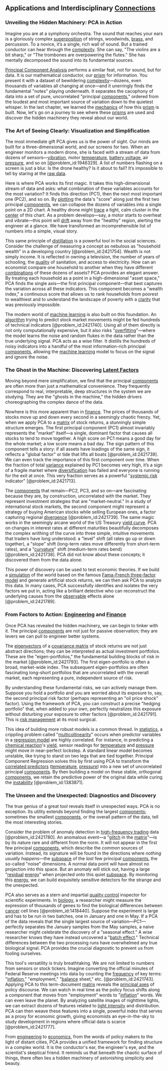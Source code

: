 ## Applications and Interdisciplinary [Connections](@article_id:193345)

### Unveiling the Hidden Machinery: PCA in Action

Imagine you are at a symphony orchestra. The sound that reaches your ears is a gloriously complex [superposition](@article_id:145421) of strings, woodwinds, [brass](@article_id:141047), and percussion. To a novice, it’s a single, rich wall of sound. But a trained conductor can hear through the [complexity](@article_id:265609). She can say, "The violins are a bit sharp," or "The trombones are overpowering the flutes." She has mentally decomposed the sound into its fundamental sources.

[Principal Component Analysis](@article_id:144901) performs a similar feat, not for sound, but for data. It is our mathematical conductor, our [prism](@article_id:167956) for information. You present it with a dataset of bewildering [complexity](@article_id:265609)—dozens, even thousands of variables all changing at once—and it unerringly finds the fundamental "notes" playing underneath. It separates the cacophony of data into a set of pure, uncorrelated "principal [components](@article_id:152417)," ordered from the loudest and most important source of variation down to the quietest whisper. In the last chapter, we learned the [mechanics](@article_id:151174) of how this [prism](@article_id:167956) is built. Now, let's go on a journey to see where these [prisms](@article_id:265264) are used and discover the hidden machinery they reveal about our world.

### The Art of Seeing Clearly: Visualization and Simplification

The most immediate gift PCA gives us is the power of sight. Our minds are built for a three-dimensional world, and our screens for two. When an engineer monitors a modern drone, she is faced with a stream of data from dozens of sensors—[vibration](@article_id:162485), motor [temperature](@article_id:145715), [battery voltage](@article_id:159178), air [pressure](@article_id:141669), and so on [@problem_id:1946329]. A list of numbers flashing on a screen is just a blur. Is the drone healthy? Is it about to fail? It’s impossible to tell by staring at the [raw data](@article_id:190588).

Here is where PCA works its first magic. It takes this high-dimensional stream of data and asks: what combination of these variables accounts for the most variation? It finds this direction (PC1), then the next most important one (PC2), and so on. By [plotting](@article_id:270299) the data's "score" along just the first two principal [components](@article_id:152417), we can collapse the dozens of variables into a single point on a 2D chart. A healthy drone might [trace](@article_id:148773) a tight, calm cluster in the [center](@article_id:265330) of this chart. As a problem develops—say, a motor starts to overheat and vibrate—this point will [drift](@article_id:268312) away from the "healthy" region, alerting the engineer at a glance. We have transformed an incomprehensible list of numbers into a simple, visual story.

This same principle of [distillation](@article_id:140166) is a powerful tool in the social sciences. Consider the challenge of measuring a concept as nebulous as "household wealth" in a developing country [@problem_id:2421754]. Wealth is not simply income. It is reflected in owning a television, the number of years of schooling, the [quality](@article_id:138232) of sanitation, and access to electricity. How can an economist compare one household to another when they have different [combinations](@article_id:262445) of these dozens of assets? PCA provides an elegant answer. By treating each household as a point in a high-dimensional "asset space," PCA finds the single axis—the first principal component—that best captures the variation across all these indicators. This component becomes a "wealth index," a continuous score that allows us to rank households from poorest to wealthiest and to understand the landscape of poverty with a [clarity](@article_id:191166) that was previously impossible.

The modern world of [machine learning](@article_id:139279) is also built on this foundation. An [algorithm](@article_id:267625) trying to predict stock market movements might be fed hundreds of technical indicators [@problem_id:2421740]. Using all of them directly is not only computationally expensive, but it also risks "[overfitting](@article_id:138599)"—where the model learns the noise and random flukes in the data rather than the true underlying signal. PCA acts as a wise filter. It distills the hundreds of noisy indicators into a handful of the most information-rich principal [components](@article_id:152417), allowing the [machine learning](@article_id:139279) model to focus on the signal and ignore the noise.

### The Ghost in the Machine: Discovering [Latent Factors](@article_id:182300)

Moving beyond mere simplification, we find that the principal [components](@article_id:152417) are often more than just a mathematical convenience. They frequently correspond to real, interpretable, deep structures in the system we are studying. They are the "ghosts in the machine," the hidden drivers choreographing the complex dance of the data.

Nowhere is this more apparent than in [finance](@article_id:144433). The prices of thousands of stocks move up and down every second in a seemingly chaotic frenzy. Yet, when we apply PCA to a [matrix](@article_id:202118) of stock returns, a stunningly simple structure emerges. The first principal component (PC1) almost invariably represents the "market" itself—a single, dominant factor that causes all stocks to tend to move together. A high score on PC1 means a good day for the whole market; a low score means a bad day. The sign pattern of this component tells a story: if all assets have loadings of the same sign, it reflects a "global factor" or tide that lifts all boats [@problem_id:2421739]. We can even track the importance of this first component over time. When the fraction of total [variance](@article_id:148683) explained by PC1 becomes very high, it’s a sign of a fragile market where [diversification](@article_id:136700) has failed and everyone is running for the exit at once. This very fraction serves as a powerful "[systemic risk](@article_id:136203) indicator" [@problem_id:2421713].

The [components](@article_id:152417) that remain—PC2, PC3, and so on—are fascinating because they are, by construction, uncorrelated with the market. They represent investment strategies that are "market-neutral." In a study of international stock markets, the second component might represent a strategy of buying American stocks while selling European ones, a factor capturing regional [divergence](@article_id:159238) [@problem_id:2421739]. The same magic works in the seemingly arcane world of the US Treasury [yield curve](@article_id:140159). PCA on changes in interest rates at different maturities beautifully decomposes the complex writhing of the curve into three simple, intuitive movements that traders have long understood: a "level" shift (all rates go up or down together), a "slope" shift (long-term rates move differently from short-term rates), and a "[curvature](@article_id:140525)" shift (medium-term rates bend) [@problem_id:2421738]. PCA did not know about these concepts; it discovered them from the data alone.

This power of discovery can be used to test economic theories. If we build a [simulation](@article_id:140361) of the world based on the famous [Fama-French three-factor model](@article_id:137323) and generate artificial stock returns, we can then ask PCA to analyze this data. In many cases, PCA successfully identifies and isolates the very factors we put in, acting like a brilliant detective who can reconstruct the underlying causes from the [observable](@article_id:198505) effects alone [@problem_id:2421789].

### From Factors to Action: [Engineering](@article_id:275179) and [Finance](@article_id:144433)

Once PCA has revealed the hidden machinery, we can begin to tinker with it. The principal [components](@article_id:152417) are not just for passive observation; they are levers we can pull to engineer better systems.

The [eigenvectors](@article_id:137170) of a [covariance matrix](@article_id:138661) of stock returns are not just abstract directions; they can be interpreted as actual investment portfolios. These are the "eigen-portfolios," the fundamental building blocks of risk in the market [@problem_id:2421793]. The first eigen-portfolio is often a broad, market-wide index. The subsequent eigen-portfolios are often fascinating long-short portfolios that are uncorrelated with the overall market, each representing a pure, independent source of risk.

By understanding these fundamental risks, we can actively manage them. Suppose you hold a portfolio and you are worried about its exposure to, say, the second principal risk factor (perhaps representing an "oil price shock" factor). Using the framework of PCA, you can construct a precise "hedging portfolio" that, when added to your own, perfectly neutralizes this exposure without disturbing your exposure to other factors [@problem_id:2421791]. This is [risk management](@article_id:140788) at its most surgical.

This idea of building more robust models is a common thread. In [statistics](@article_id:260282), a crippling problem called "[multicollinearity](@article_id:141103)" occurs when predictor variables in a [regression model](@article_id:162892) are highly correlated. For instance, in predicting a [chemical reaction](@article_id:146479)'s [yield](@article_id:197199), sensor readings for [temperature](@article_id:145715) and [pressure](@article_id:141669) might move in near-perfect lockstep. A standard linear model becomes unstable, like trying to stand on two legs that are tied together. Principal Component Regression solves this by first using PCA to transform the [correlated predictors](@article_id:168003) ([temperature](@article_id:145715), [pressure](@article_id:141669)) into a new set of uncorrelated principal [components](@article_id:152417). By then building a model on these stable, orthogonal [components](@article_id:152417), we retain the predictive power of the original data while curing the [instability](@article_id:175857) [@problem_id:1383871].

### The Unseen and the Unexpected: Diagnostics and Discovery

The true genius of a great tool reveals itself in unexpected ways. PCA is no exception. Its utility extends beyond finding the largest [components](@article_id:152417); sometimes the smallest [components](@article_id:152417), or the overall pattern of the data, tell the most interesting stories.

Consider the problem of anomaly detection in [high-frequency trading](@article_id:136519) data [@problem_id:2421780]. An anomalous event—a "[glitch](@article_id:169866) in the [matrix](@article_id:202118)"—is by its nature rare and different from the norm. It will not appear in the first few principal [components](@article_id:152417), which describe the *common* sources of variation. Instead, its signature will be found in the directions where *nothing usually happens*—the [subspace](@article_id:149792) of the *last* few principal [components](@article_id:152417), the so-called "noise" dimensions. A normal data point will have almost no projection into this space. But an anomaly will stick out, having a large "[residual](@article_id:202749) [energy](@article_id:149697)" when projected onto this quiet [subspace](@article_id:149792). By monitoring this [energy](@article_id:149697), we can build exquisitely sensitive detectors for the strange and the unexpected.

PCA also serves as a stern and impartial [quality control](@article_id:192130) inspector for scientific experiments. In [biology](@article_id:276078), a researcher might measure the expression of thousands of genes to find the biological differences between [cancer](@article_id:142793) cell lines [@problem_id:1418440]. Suppose the experiment is large and has to be run in two batches, one in January and one in May. If a PCA of the data reveals that the single largest source of variation—PC1—perfectly separates the January samples from the May samples, a naive researcher might celebrate the discovery of a "seasonal effect." A wise researcher knows they have instead uncovered a "[batch effect](@article_id:154455)." Technical differences between the two processing runs have overwhelmed any true biological signal. PCA provides the crucial diagnostic to prevent us from fooling ourselves.

This tool's versatility is truly breathtaking. We are not limited to numbers from sensors or stock tickers. Imagine converting the official minutes of Federal Reserve meetings into data by counting the [frequency](@article_id:264036) of key terms: "[inflation](@article_id:160710)," "employment," "[balance](@article_id:169031) sheet," etc. [@problem_id:2421743]. Applying PCA to this term-document [matrix](@article_id:202118) reveals the [principal axes](@article_id:172197) of policy discourse. We can watch in real time as the policy focus shifts along a component that moves from "employment" words to "[inflation](@article_id:160710)" words. We can even leave the planet. By analyzing satellite images of nighttime lights, we can extract dozens of features related to [light intensity](@article_id:176600) and distribution. PCA can then weave these features into a single, powerful index that serves as a proxy for economic growth, giving economists an eye-in-the-sky to study development in regions where official data is scarce [@problem_id:2421777].

From [engineering](@article_id:275179) to [economics](@article_id:271560), from the words of policy makers to the light of distant cities, PCA provides a unified framework for finding structure in a complex world. It is the conductor's ear, the engineer's eye, and the scientist's skeptical friend. It reminds us that beneath the chaotic surface of things, there often lies a hidden machinery of astonishing simplicity and beauty.